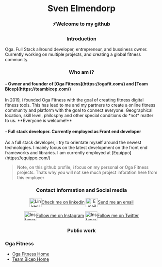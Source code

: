 <h1 align="center">Sven Elmendorp</h1>
<h3 align="center">⚡Welcome to my github</h3>

<h3 align="center">Introduction</h3>
Oga. Full Stack allround developer, entrepreneur,  and bussiness owner. Currently working on multiple projects, and creating a global fitness community.

<h3 align=center>Who am i?</h3>

<h4> - Owner and founder of [Oga Fitness](https://ogafit.com/) and [Team Bicep](https://teambicep.com/)</h4>
  In 2019, i founded Oga Fitness with the goal of creating fitness digital fitness tools. This has lead to me and my partners to create a online fitness community and platform with the goal to connect everyone. Geographical location, skill level, philosphy and other special conditions do *not* matter to us. **Everyone is welcome!**

<h4> - Full stack developer. Currently employed as Front end developer</h4>
  As a full stack developer, i try to orientate myself around the newest technologies. I mainly focus on the latest development on the front end frameworks and libraries. I am currently employed at [Equippo](https://equippo.com/)
 
> Note, on this github profile, i focus on my personal or Oga Fitness projects. Thats why you will not see much project inforation here from this employer

<h3 align="center">Contact information and Social media</h3>

<p align="center">
<a href="https://www.linkedin.com/in/svenelmendorp/" target="blank"><img style="background-color:white;fill:white;" align="center" src="https://cdn.jsdelivr.net/npm/simple-icons@3.0.1/icons/linkedin.svg" alt="LinkedIn" height="30" width="40" />Check me on linkedin</a>
<a href="mailto:s.elmendorp@ogafit.com" target="blank"><img align="center" src="https://cdn.jsdelivr.net/npm/simple-icons@3.12.0/icons/gmail.svg" alt="Email" height="30" width="40" />Send me an email</a>
</p>
<p align="center">
<a href="https://instagram.com/ogathereal" target="blank"><img align="center" src="https://cdn.jsdelivr.net/npm/simple-icons@3.12.0/icons/instagram.svg" alt="Instagram" height="30" width="40" />Follow me on Instagram</a>
<a href="https://twitter.com/oga_the_real" target="blank"><img align="center" src="https://cdn.jsdelivr.net/npm/simple-icons@3.12.0/icons/twitter.svg" alt="Instagram" height="30" width="40" />Follow me on Twitter</a>
</p>

<h3 align="center">Public work</h3> 

### Oga Fitness

-  [Oga Fitness Home](https://ogafit.com/)
- [Team Bicep Home](https://teambicep.com)
<!--
**oga-sven/oga-sven** is a ✨ _special_ ✨ repository because its `README.md` (this file) appears on your GitHub profile.

Here are some ideas to get you started:

- 🔭 I’m currently working on ...
- 🌱 I’m currently learning ...
- 👯 I’m looking to collaborate on ...
- 🤔 I’m looking for help with ...
- 💬 Ask me about ...
- 📫 How to reach me: ...
- 😄 Pronouns: ...
- ⚡ Fun fact: ...
-->
<h1 align
